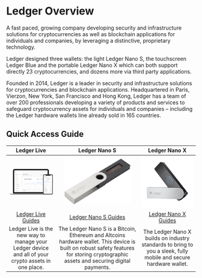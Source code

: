 # Ledger Overview

A fast paced, growing company developing security and infrastructure solutions for cryptocurrencies
as well as blockchain applications for individuals and companies,
by leveraging a distinctive, proprietary technology.

Ledger designed three wallets: the light Ledger Nano S, the touchscreen Ledger Blue and the portable Ledger Nano X which can both support directly 23 cryptocurrencies, and dozens more via third party applications.

Founded in 2014, Ledger is a leader in security and infrastructure solutions for cryptocurrencies and blockchain applications. Headquartered in Paris, Vierzon, New York, San Francisco and Hong Kong, Ledger has a team of over 200 professionals developing a variety of products and services to safeguard cryptocurrency assets for individuals and companies – including the Ledger hardware wallets line already sold in 165 countries.

## Quick Access Guide
| Ledger Live                                                                                         | Ledger Nano S                               | Ledger Nano X                               |
|:-----------------------------------------------------------------------------------------------------:|:---------------------------------------------:|:---------------------------------------------:|
| [<img src="../../Images/LedgerLive.png" title="Ledger Live" width="175"/>](../Ledger/LedgerLive/LedgerLiveOverview.md)|  [<img src="../../Images/LedgerNanoS.png" title="Ledger Nano S"  width="175" />](../Ledger/LedgerNanoS/LedgerNanoSOverview.md) | [<img src="../../Images/LedgerNanoX.png" title="Ledger Nano X"  width="175" />](../Ledger/LedgerNanoX/LedgerNanoXOverview.md) |
| [Ledger Live Guides](../Ledger/LedgerLive/LedgerLiveOverview.md)     | [Ledger Nano S Guides](../Ledger/LedgerNanoS/LedgerNanoSOverview.md)                   | [Ledger Nano X Guides](../Ledger/LedgerNanoX/LedgerNanoXOverview.md)                   |
| Ledger Live is the new way to manage your Ledger device and all of your crypto assets in one place. | The Ledger Nano S is a Bitcoin, Ethereum and Altcoins hardware wallet. This device is built on robust safety features for storing cryptographic assets and securing digital payments.                                            | The Ledger Nano X builds on industry standards to bring to you a sleek, fully mobile and secure hardware wallet.                                            |